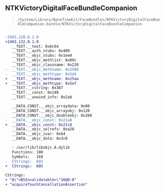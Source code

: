 ## NTKVictoryDigitalFaceBundleCompanion

> `/System/Library/NanoTimeKit/FaceBundles/NTKVictoryDigitalFaceBundleCompanion.bundle/NTKVictoryDigitalFaceBundleCompanion`

```diff

-2483.120.0.1.0
+2483.132.0.1.0
   __TEXT.__text: 0x6c64
   __TEXT.__auth_stubs: 0x480
   __TEXT.__objc_stubs: 0x1ee0
   __TEXT.__objc_methlist: 0x89c
   __TEXT.__objc_classname: 0x220
-  __TEXT.__objc_methname: 0x2588
-  __TEXT.__objc_methtype: 0x5d4
+  __TEXT.__objc_methname: 0x25aa
+  __TEXT.__objc_methtype: 0x5ef
   __TEXT.__cstring: 0x387
   __TEXT.__const: 0x148
   __TEXT.__unwind_info: 0x2a0

   __DATA_CONST.__objc_arraydata: 0x80
   __DATA_CONST.__objc_arrayobj: 0x120
   __DATA_CONST.__objc_doubleobj: 0x260
-  __DATA.__objc_const: 0x21a8
+  __DATA.__objc_const: 0x21c8
   __DATA.__objc_selrefs: 0xa28
   __DATA.__objc_ivar: 0x64
   __DATA.__objc_data: 0x3c0

   - /usr/lib/libobjc.A.dylib
   Functions: 180
   Symbols:   169
-  CStrings:  603
+  CStrings:  605
 
CStrings:
+ "@\"<BSInvalidatable>\"16@0:8"
+ "acquireTouchCancellationAssertion"

```
